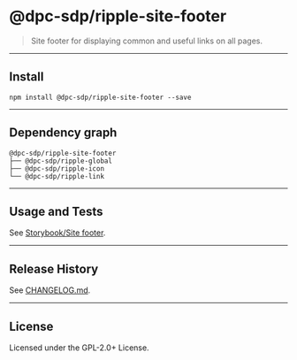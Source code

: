 # @dpc-sdp/ripple-site-footer

> Site footer for displaying common and useful links on all pages.

--------------------------------------------------------------------------------

## Install

```shell
npm install @dpc-sdp/ripple-site-footer --save
```

--------------------------------------------------------------------------------

## Dependency graph

```shell
@dpc-sdp/ripple-site-footer
├── @dpc-sdp/ripple-global
├── @dpc-sdp/ripple-icon
└── @dpc-sdp/ripple-link
```

--------------------------------------------------------------------------------

## Usage and Tests

See [Storybook/Site footer](https://ripple.sdp.vic.gov.au/?selectedKind=Organisms/SiteFooter&selectedStory=Site%20footer).

--------------------------------------------------------------------------------

## Release History

See [CHANGELOG.md](./CHANGELOG.md).

--------------------------------------------------------------------------------

## License

Licensed under the GPL-2.0+ License.
